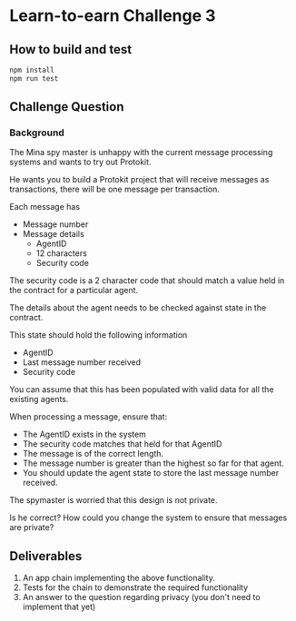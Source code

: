 # Learn-to-earn Challenge 3

## How to build and test

```sh
npm install
npm run test
```

## Challenge Question

### Background

The Mina spy master is unhappy with the current message processing systems and wants to try out Protokit.

He wants you to build a Protokit project that will receive messages as transactions, there will be one message per transaction.

Each message has

- Message number
- Message details
  - AgentID
  - 12 characters
  - Security code

The security code is a 2 character code that should match a value held in the contract for a particular agent.

The details about the agent needs to be checked against state in the contract.

This state should hold the following information

- AgentID
- Last message number received
- Security code

You can assume that this has been populated with valid data for all the existing agents.

When processing a message, ensure that:

- The AgentID exists in the system
- The security code matches that held for that AgentID
- The message is of the correct length.
- The message number is greater than the highest so far for that agent.
- You should update the agent state to store the last message number received.

The spymaster is worried that this design is not private.

Is he correct?
How could you change the system to ensure that messages are private?

## Deliverables

1. An app chain implementing the above functionality.
2. Tests for the chain to demonstrate the required functionality
3. An answer to the question regarding privacy (you don't need to implement that yet)
